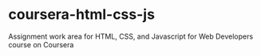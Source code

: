 # coursera-html-css-js
Assignment work area for HTML, CSS, and Javascript for Web Developers course on Coursera
